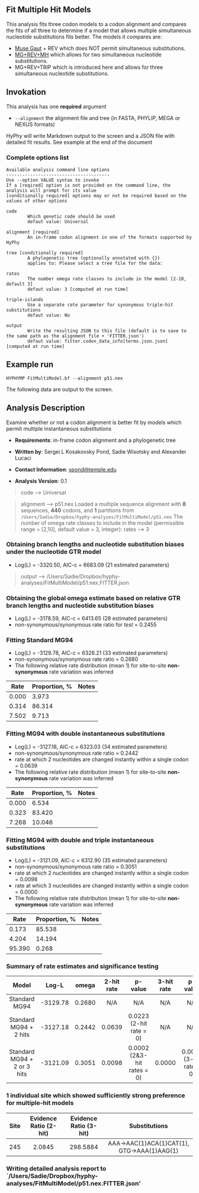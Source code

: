 ## Fit Multiple Hit Models

This analysis fits three codon models to a codon alignment and compares the fits of all three to determine if a model that allows multiple simultaneous nucleotide substitutions fits better. The models it compares are:
-   [Muse Gaut](https://www.ncbi.nlm.nih.gov/pubmed/7968485) + REV which does NOT permit simultaneous substitutions.
-   [MG+REV+MH](https://www.nature.com/articles/s41559-018-0584-5) which allows for two simultaneous nucleotide substitutions.
-   MG+REV+TRIP which is introduced here and allows for three simultaneous nucleotide substitutions.

## Invokation

This analysis has one **required** argument

- `--alignment` the alignment file and tree (in FASTA, PHYLIP, MEGA or NEXUS formats)

HyPhy will write Markdown output to the screen and a JSON file with detailed fit results.
See example at the end of the document

### Complete options list

```
Available analysis command line options
---------------------------------------
Use --option VALUE syntax to invoke
If a [reqired] option is not provided on the command line, the analysis will prompt for its value
[conditionally required] options may or not be required based on the values of other options

code
        Which genetic code should be used
        defaut value: Universal

alignment [required]
        An in-frame codon alignment in one of the formats supported by HyPhy

tree [conditionally required]
        A phylogenetic tree (optionally annotated with {})
        applies to: Please select a tree file for the data:

rates
        The number omega rate classes to include in the model [2-10, default 3]
        defaut value: 3 [computed at run time]

triple-islands
        Use a separate rate parameter for synonymous triple-hit substitutions
        defaut value: No

output
        Write the resulting JSON to this file (default is to save to the same path as the alignment file + 'FITTER.json')
        defaut value: fitter.codon_data_info[terms.json.json] [computed at run time]
```


## Example run

```
HYPHYMP FitMultiModel.bf --alignment p51.nex
```

The following data are output to the screen.

Analysis Description
--------------------
Examine whether or not a codon alignment is better fit by models which
permit multiple instantaneous substitutions

- __Requirements__: in-frame codon alignment and a phylogenetic tree

- __Written by__: Sergei L Kosakovsky Pond, Sadie Wisotsky and Alexander Lucaci

- __Contact Information__: spond@temple.edu

- __Analysis Version__: 0.1


>code –> Universal

>alignment –> p51.nex
>Loaded a multiple sequence alignment with **8** sequences, **440** codons, and **1** partitions from `/Users/Sadie/Dropbox/hyphy-analyses/FitMultiModel/p51.nex`
The number of omega rate classes to include in the model (permissible range = [2,10], default value = 3, integer):
>rates –> 3


### Obtaining branch lengths and nucleotide substitution biases under the nucleotide GTR model
* Log(L) = -3320.50, AIC-c =  6683.09 (21 estimated parameters)

>output –> /Users/Sadie/Dropbox/hyphy-analyses/FitMultiModel/p51.nex.FITTER.json

### Obtaining the global omega estimate based on relative GTR branch lengths and nucleotide substitution biases
* Log(L) = -3178.59, AIC-c =  6413.65 (28 estimated parameters)
* non-synonymous/synonymous rate ratio for *test* =   0.2455

### Fitting Standard MG94
* Log(L) = -3129.78, AIC-c =  6326.21 (33 estimated parameters)
* non-synonymous/synonymous rate ratio =   0.2680
* The following relative rate distribution (mean 1) for site-to-site **non-synonymous** rate variation was inferred

|               Rate                | Proportion, % |               Notes               |
|-----------------------------------|---------------|-----------------------------------|
|               0.000               |     3.973     |                                   |
|               0.314               |    86.314     |                                   |
|               7.502               |     9.713     |                                   |


### Fitting MG94 with double instantaneous substitutions
* Log(L) = -3127.18, AIC-c =  6323.03 (34 estimated parameters)
* non-synonymous/synonymous rate ratio =   0.2442
* rate at which 2 nucleotides are changed instantly within a single codon =   0.0639
* The following relative rate distribution (mean 1) for site-to-site **non-synonymous** rate variation was inferred

|               Rate                | Proportion, % |               Notes               |
|-----------------------------------|---------------|-----------------------------------|
|               0.000               |     6.534     |                                   |
|               0.323               |    83.420     |                                   |
|               7.268               |    10.046     |                                   |


### Fitting MG94 with double and triple instantaneous substitutions
* Log(L) = -3121.09, AIC-c =  6312.90 (35 estimated parameters)
* non-synonymous/synonymous rate ratio =   0.3051
* rate at which 2 nucleotides are changed instantly within a single codon =   0.0098
* rate at which 3 nucleotides are changed instantly within a single codon =   0.0000
* The following relative rate distribution (mean 1) for site-to-site **non-synonymous** rate variation was inferred

|               Rate                | Proportion, % |               Notes               |
|-----------------------------------|---------------|-----------------------------------|
|               0.173               |    85.538     |                                   |
|               4.204               |    14.194     |                                   |
|              95.390               |     0.268     |                                   |


### Summary of rate estimates and significance testing
|               Model               |   Log-L    |   omega    | 2-hit rate |             p-value             | 3-hit rate |           p-value            |
|:---------------------------------:|:----------:|:----------:|:----------:|:-------------------------------:|:----------:|:----------------------------:|
|           Standard MG94           |  -3129.78  |    0.2680  |    N/A     |               N/A               |    N/A     |             N/A              |
|      Standard MG94 + 2 hits       |  -3127.18  |    0.2442  |    0.0639  |      0.0223 (2-hit rate = 0)    |    N/A     |             N/A              |
|    Standard MG94 + 2 or 3 hits    |  -3121.09  |    0.3051  |    0.0098  |    0.0002 (2&3-hit rates = 0)   |    0.0000  |    0.0005 (3-hit rate = 0)   |

### 1 individual site which showed sufficiently strong preference for multiple-hit models
|   Site   | Evidence Ratio (2-hit)  | Evidence Ratio (3-hit)  |                       Substitutions                        |
|:--------:|:-----------------------:|:-----------------------:|:----------------------------------------------------------:|
|   245    |           2.0845        |         298.5884        |         AAA->AAC(1)ACA(1)CAT(1), GTG->AAA(1)AAG(1)         |

### Writing detailed analysis report to `/Users/Sadie/Dropbox/hyphy-analyses/FitMultiModel/p51.nex.FITTER.json'
